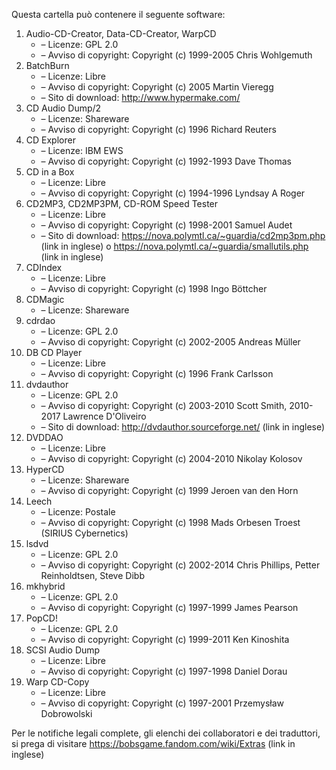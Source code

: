 ﻿Questa cartella può contenere il seguente software:

1. Audio-CD-Creator, Data-CD-Creator, WarpCD
   - – Licenze: GPL 2.0
   - – Avviso di copyright: Copyright (c) 1999-2005 Chris Wohlgemuth
2. BatchBurn
   - – Licenze: Libre
   - – Avviso di copyright: Copyright (c) 2005 Martin Vieregg
   - – Sito di download: http://www.hypermake.com/
3. CD Audio Dump/2
   - – Licenze: Shareware
   - – Avviso di copyright: Copyright (c) 1996 Richard Reuters
4. CD Explorer
   - – Licenze: IBM EWS
   - – Avviso di copyright: Copyright (c) 1992-1993 Dave Thomas
5. CD in a Box
   - – Licenze: Libre
   - – Avviso di copyright: Copyright (c) 1994-1996 Lyndsay A Roger
6. CD2MP3, CD2MP3PM, CD-ROM Speed Tester
   - – Licenze: Libre
   - – Avviso di copyright: Copyright (c) 1998-2001 Samuel Audet
   - – Sito di download: https://nova.polymtl.ca/~guardia/cd2mp3pm.php (link in inglese) o https://nova.polymtl.ca/~guardia/smallutils.php (link in inglese)
7. CDIndex
   - – Licenze: Libre
   - – Avviso di copyright: Copyright (c) 1998 Ingo Böttcher
8. CDMagic
   - – Licenze: Shareware
9. cdrdao
   - – Licenze: GPL 2.0
   - – Avviso di copyright: Copyright (c) 2002-2005 Andreas Müller
10. DB CD Player
    - – Licenze: Libre
    - – Avviso di copyright: Copyright (c) 1996 Frank Carlsson
11. dvdauthor
    - – Licenze: GPL 2.0
    - – Avviso di copyright: Copyright (c) 2003-2010 Scott Smith, 2010-2017 Lawrence D'Oliveiro
    - – Sito di download: http://dvdauthor.sourceforge.net/ (link in inglese)
12. DVDDAO
    - – Licenze: Libre
    - – Avviso di copyright: Copyright (c) 2004-2010 Nikolay Kolosov
13. HyperCD
    - – Licenze: Shareware
    - – Avviso di copyright: Copyright (c) 1999 Jeroen van den Horn
14. Leech
    - – Licenze: Postale
    - – Avviso di copyright: Copyright (c) 1998 Mads Orbesen Troest (SIRIUS Cybernetics)
15. lsdvd
    - – Licenze: GPL 2.0
    - – Avviso di copyright: Copyright (c) 2002-2014 Chris Phillips, Petter Reinholdtsen, Steve Dibb
16. mkhybrid 
    - – Licenze: GPL 2.0
    - – Avviso di copyright: Copyright (c) 1997-1999 James Pearson
17. PopCD!
    - – Licenze: GPL 2.0
    - – Avviso di copyright: Copyright (c) 1999-2011 Ken Kinoshita
18. SCSI Audio Dump
    - – Licenze: Libre
    - – Avviso di copyright: Copyright (c) 1997-1998 Daniel Dorau
19. Warp CD-Copy
    - – Licenze: Libre
    - – Avviso di copyright: Copyright (c) 1997-2001 Przemysław Dobrowolski

Per le notifiche legali complete, gli elenchi dei collaboratori e dei traduttori, si prega di visitare https://bobsgame.fandom.com/wiki/Extras (link in inglese)
